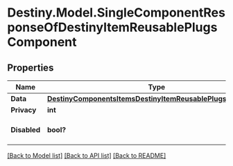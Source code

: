 # Destiny.Model.SingleComponentResponseOfDestinyItemReusablePlugsComponent

## Properties

Name | Type | Description | Notes
------------ | ------------- | ------------- | -------------
**Data** | [**DestinyComponentsItemsDestinyItemReusablePlugsComponent**](DestinyComponentsItemsDestinyItemReusablePlugsComponent.md) |  | [optional] 
**Privacy** | **int** |  | [optional] 
**Disabled** | **bool?** | If true, this component is disabled. | [optional] 

[[Back to Model list]](../README.md#documentation-for-models) [[Back to API list]](../README.md#documentation-for-api-endpoints) [[Back to README]](../README.md)

